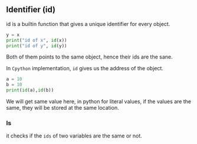## Identifier (id)

id is a builtin function that gives a unique identifier for every object.

```py
y = x
print("id of x", id(x))
print("id of y", id(y))
```

Both of them points to the same object, hence their ids are the sane.

In `Cpython` implementation, `id` gives us the address of the object.

```py
a = 10
b = 10
print(id(a),id(b))
```

We will get same value here, in python for literal values, if the values are the same, they will be stored at the same location.

### Is

it checks if the `ids` of two variables are the same or not.
